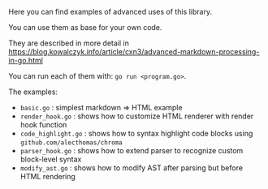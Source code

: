 Here you can find examples of advanced uses of this library.

You can use them as base for your own code.

They are described in more detail in https://blog.kowalczyk.info/article/cxn3/advanced-markdown-processing-in-go.html

You can run each of them with: `go run <program.go>`.

The examples:

- `basic.go` : simplest markdown => HTML example
- `render_hook.go` : shows how to customize HTML renderer with render hook function
- `code_highlight.go` : shows how to syntax highlight code blocks using `github.com/alecthomas/chroma`
- `parser_hook.go` : shows how to extend parser to recognize custom block-level syntax
- `modify_ast.go` : shows how to modify AST after parsing but before HTML rendering
